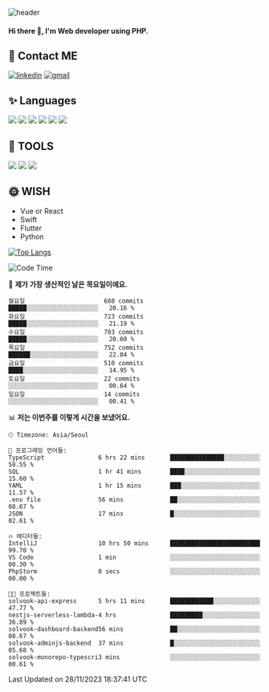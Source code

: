 ![header](https://capsule-render.vercel.app/api?type=waving&color=auto&height=300&section=header&text=Elin&fontSize=90&animation=twinkling)

#### Hi there 👋, I'm <b>Web developer</b> using PHP. ####

<!--
- 🔭 I’m currently working on Uniwill
- 🌱 I’m currently learning Vue or React or Python.
-->

<!---#### I am PHP developer --->

## 💌 Contact ME ###
[<img src='https://img.shields.io/badge/-EunjiKo-%230A66C2?style=flat-square&logo=LinkedIn&logoColor=white' alt='linkedin'>](https://www.linkedin.com/in/https://www.linkedin.com/in/eunji-ko-00a907164//)  [<img src='https://img.shields.io/badge/-einee214%40gmail.com-%23EA4335?style=flat-square&logo=Gmail&logoColor=white' alt='gmail'>](einee214@gmail.com)  


## ✨ Languages
<img src='https://img.shields.io/badge/-PHP-%23777BB4?style=for-the-badge&logo=PHP&logoColor=white'> <img src='https://img.shields.io/badge/-Laravel-%23FF2D20?style=for-the-badge&logo=Laravel&logoColor=white'> <img src='https://img.shields.io/badge/Jquery-%230769AD?style=for-the-badge&logo=Jquery&logoColor=white'> <img src='https://img.shields.io/badge/CSS3-%231572B6?style=for-the-badge&logo=CSS3&logoColor=white'> <img src='https://img.shields.io/badge/Bootstrap-%237952B3?style=for-the-badge&logo=Bootstrap&logoColor=white' > <img src='https://img.shields.io/badge/MySQL-%234479A1?style=for-the-badge&logo=MySQL&logoColor=white' >

## 🌷 TOOLS
<img src='https://img.shields.io/badge/PHPSTORM-%23000000?style=for-the-badge&logo=PhpStorm&logoColor=white' > <img src='https://img.shields.io/badge/GitLab-%23FCA121?style=for-the-badge&logo=GitLab&logoColor=white' > <img src='https://img.shields.io/badge/GitHub-%23181717?style=for-the-badge&logo=GitHub&logoColor=white'>


## 🌞 WISH
- Vue or React
- Swift
- Flutter
- Python


[![Top Langs](https://github-readme-stats.vercel.app/api/top-langs/?username=ein214&layout=compact)](https://github.com/anuraghazra/github-readme-stats)

<!--START_SECTION:waka-->
![Code Time](http://img.shields.io/badge/Code%20Time-3%2C071%20hrs%206%20mins-blue)

📅 **제가 가장 생산적인 날은 목요일이에요.** 

```text
월요일                      688 commits         █████░░░░░░░░░░░░░░░░░░░░   20.16 % 
화요일                      723 commits         █████░░░░░░░░░░░░░░░░░░░░   21.19 % 
수요일                      703 commits         █████░░░░░░░░░░░░░░░░░░░░   20.60 % 
목요일                      752 commits         ██████░░░░░░░░░░░░░░░░░░░   22.04 % 
금요일                      510 commits         ████░░░░░░░░░░░░░░░░░░░░░   14.95 % 
토요일                      22 commits          ░░░░░░░░░░░░░░░░░░░░░░░░░   00.64 % 
일요일                      14 commits          ░░░░░░░░░░░░░░░░░░░░░░░░░   00.41 % 
```


📊 **저는 이번주를 이렇게 시간을 보냈어요.** 

```text
🕑︎ Timezone: Asia/Seoul

💬 프로그래밍 언어들: 
TypeScript               6 hrs 22 mins       ███████████████░░░░░░░░░░   58.55 % 
SQL                      1 hr 41 mins        ████░░░░░░░░░░░░░░░░░░░░░   15.60 % 
YAML                     1 hr 15 mins        ███░░░░░░░░░░░░░░░░░░░░░░   11.57 % 
.env file                56 mins             ██░░░░░░░░░░░░░░░░░░░░░░░   08.67 % 
JSON                     17 mins             █░░░░░░░░░░░░░░░░░░░░░░░░   02.61 % 

🔥 에디터들: 
IntelliJ                 10 hrs 50 mins      █████████████████████████   99.70 % 
VS Code                  1 min               ░░░░░░░░░░░░░░░░░░░░░░░░░   00.30 % 
PhpStorm                 0 secs              ░░░░░░░░░░░░░░░░░░░░░░░░░   00.00 % 

🐱‍💻 프로젝트들: 
solvook-api-express      5 hrs 11 mins       ████████████░░░░░░░░░░░░░   47.77 % 
nestjs-serverless-lambda-4 hrs               █████████░░░░░░░░░░░░░░░░   36.89 % 
solvook-dashboard-backend56 mins             ██░░░░░░░░░░░░░░░░░░░░░░░   08.67 % 
solvook-adminjs-backend  37 mins             █░░░░░░░░░░░░░░░░░░░░░░░░   05.68 % 
solvook-monorepo-typescri3 mins              ░░░░░░░░░░░░░░░░░░░░░░░░░   00.61 % 
```


 Last Updated on 28/11/2023 18:37:41 UTC
<!--END_SECTION:waka-->

<!---![GitHub stats](https://github-readme-stats.vercel.app/api?username=ein214&show_icons=true&theme=dracula)  --->




